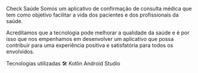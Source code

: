 Check Saúde
Somos um aplicativo de confirmação de consulta médica que tem como objetivo facilitar a vida dos pacientes e dos profissionais da saúde.

Acreditamos que a tecnologia pode melhorar a qualidade da saúde e é por isso que nos empenhamos em desenvolver um aplicativo que possa contribuir para uma experiência positiva e satisfatória para todos os envolvidos.

Tecnologias utilizadas 🛠️
Kotlin
Android Studio
